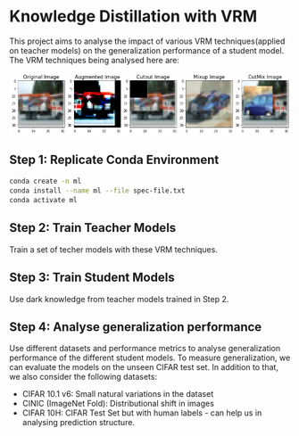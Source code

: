 # Knowledge Distillation with VRM

This project aims to analyse the impact of various VRM techniques(applied on teacher models) on the generalization performance of a student model. The VRM techniques being analysed here are:

![alt text](https://raw.githubusercontent.com/deepandas11/Distilling-with-VRM/master/img/readme_image.png)

## Step 1: Replicate Conda Environment

```bash
conda create -n ml
conda install --name ml --file spec-file.txt
conda activate ml
```

## Step 2: Train Teacher Models

Train a set of techer models with these VRM techniques.

## Step 3: Train Student Models

Use dark knowledge from teacher models trained in Step 2.

## Step 4: Analyse generalization performance

Use different datasets and performance metrics to analyse generalization performance of the different student models. To measure generalization, we can evaluate the models on the unseen CIFAR test set. In addition to that, we also consider the following datasets:

- CIFAR 10.1 v6: Small natural variations in the dataset
- CINIC (ImageNet Fold): Distributional shift in images
- CIFAR 10H: CIFAR Test Set but with human labels - can help us in analysing prediction structure. 
